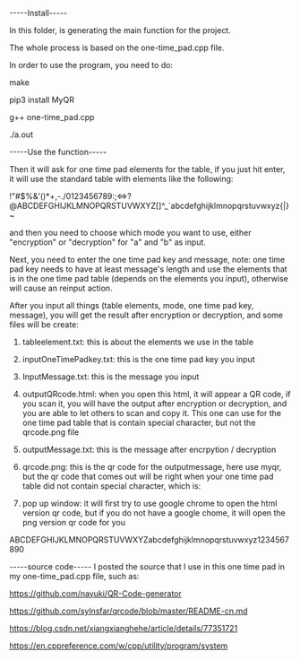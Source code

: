 -----Install-----

In this folder, is generating the main function for the project.

The whole process is based on the one-time_pad.cpp file.

In order to use the program, you need to do:

make

pip3 install MyQR

g++ one-time_pad.cpp

./a.out

-----Use the function-----

Then it will ask for one time pad elements for the table, if you just hit enter, it will use the standard table with elements
like the following:

!"#$%&'()*+,-./0123456789:;<=>?@ABCDEFGHIJKLMNOPQRSTUVWXYZ[\]^_`abcdefghijklmnopqrstuvwxyz{|}~

and then you need to choose which mode you want to use, either "encryption" or "decryption" for "a" and "b" as input.

Next, you need to enter the one time pad key and message, note: one time pad key needs to have at least message's length
and use the elements that is in the one time pad table (depends on the elements you input), otherwise will cause an reinput action.

After you input all things (table elements, mode, one time pad key, message), you will get the result after encryption or
decryption, and some files will be create:

1. tableelement.txt: this is about the elements we use in the table

2. inputOneTimePadkey.txt: this is the one time pad key you input

3. InputMessage.txt: this is the message you input

4. outputQRcode.html: when you open this html, it will appear a QR code, if you scan it, you will have the output after encryption or decryption, and you are able to let others to scan and copy it. This one can use for the one time pad table that is contain special character, but not the qrcode.png file

5. outputMessage.txt: this is the message after encrpytion / decryption

6. qrcode.png: this is the qr code for the outputmessage, here use myqr, but the qr code that comes out will be right when your one time pad table did not contain special character, which is:

7. pop up window: it will first try to use google chrome to open the html version qr code, but if you do not have a google chome, it will open the png version qr code for you

ABCDEFGHIJKLMNOPQRSTUVWXYZabcdefghijklmnopqrstuvwxyz1234567890

-----source code-----
I posted the source that I use in this one time pad in my one-time_pad.cpp file, such as:

https://github.com/nayuki/QR-Code-generator

https://github.com/sylnsfar/qrcode/blob/master/README-cn.md

https://blog.csdn.net/xiangxianghehe/article/details/77351721

https://en.cppreference.com/w/cpp/utility/program/system
